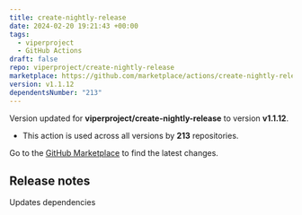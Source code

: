 ```yaml
---
title: create-nightly-release
date: 2024-02-20 19:21:43 +00:00
tags:
  - viperproject
  - GitHub Actions
draft: false
repo: viperproject/create-nightly-release
marketplace: https://github.com/marketplace/actions/create-nightly-release
version: v1.1.12
dependentsNumber: "213"
---
```



Version updated for **viperproject/create-nightly-release** to version **v1.1.12**.
- This action is used across all versions by **213** repositories.

Go to the [GitHub Marketplace](https://github.com/marketplace/actions/create-nightly-release) to find the latest changes.

## Release notes

Updates dependencies
